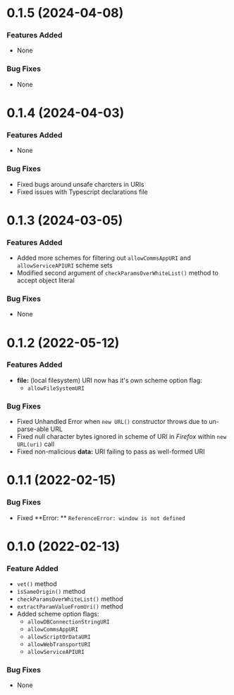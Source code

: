<a name="0.1.5"></a>
# 0.1.5 (2024-04-08)

### Features Added
- None

### Bug Fixes
- None

<a name="0.1.4"></a>
# 0.1.4 (2024-04-03)

### Features Added
- None

### Bug Fixes
- Fixed bugs around unsafe charcters in URIs
- Fixed issues with Typescript declarations file

<a name="0.1.3"></a>
# 0.1.3 (2024-03-05)

### Features Added
- Added more schemes for filtering out `allowCommsAppURI` and `allowServiceAPIURI` scheme sets
- Modified second argument of `checkParamsOverWhiteList()` method to accept object literal

### Bug Fixes
- None

<a name="0.1.2"></a>
# 0.1.2 (2022-05-12)

### Features Added
- **file:** (local filesystem) URI now has it's own scheme option flag: 
  * `allowFileSystemURI`

### Bug Fixes
- Fixed Unhandled Error when `new URL()` constructor throws due to un-parse-able URL
- Fixed null character bytes ignored in scheme of URI in *Firefox* within `new URL(uri)` call
- Fixed non-malicious **data:** URI failing to pass as well-formed URI

<a name="0.1.1"></a>
# 0.1.1 (2022-02-15)

### Bug Fixes
- Fixed **Error: ** `ReferenceError: window is not defined`

<a name="0.1.0"></a>
# 0.1.0 (2022-02-13)

### Feature Added
- `vet()` method
- `isSameOrigin()` method
- `checkParamsOverWhiteList()` method
- `extractParamValueFromUri()` method
- Added scheme option flags: 
  * `allowDBConnectionStringURI`
  * `allowCommsAppURI`
  * `allowScriptOrDataURI`
  * `allowWebTransportURI`
  * `allowServiceAPIURI`

### Bug Fixes
- None